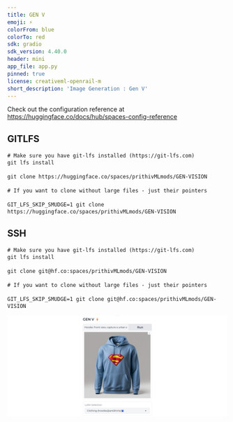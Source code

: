 ```yaml
---
title: GEN V
emoji: ⚡
colorFrom: blue
colorTo: red
sdk: gradio
sdk_version: 4.40.0
header: mini
app_file: app.py
pinned: true
license: creativeml-openrail-m
short_description: 'Image Generation : Gen V'
---
```


Check out the configuration reference at https://huggingface.co/docs/hub/spaces-config-reference

## GITLFS

    # Make sure you have git-lfs installed (https://git-lfs.com)
    git lfs install
    
    git clone https://huggingface.co/spaces/prithivMLmods/GEN-VISION
    
    # If you want to clone without large files - just their pointers
    
    GIT_LFS_SKIP_SMUDGE=1 git clone https://huggingface.co/spaces/prithivMLmods/GEN-VISION

## SSH
    
    # Make sure you have git-lfs installed (https://git-lfs.com)
    git lfs install
    
    git clone git@hf.co:spaces/prithivMLmods/GEN-VISION
    
    # If you want to clone without large files - just their pointers
    
    GIT_LFS_SKIP_SMUDGE=1 git clone git@hf.co:spaces/prithivMLmods/GEN-VISION

![alt text](assets/genv.png)
